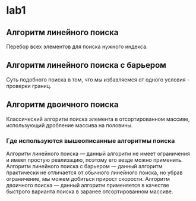 # lab1 

## Алгоритм линейного поиска
Перебор всех элементов для поиска нужного индекса. 
## Алгоритм линейного поиска с барьером
Суть подобного поиска в том, что мы избавляемся от одного условия - проверки границ. 

## Алгоритм двоичного поиска
Классический алгоритм поиска элемента в отсортированном массиве, использующий дробление массива на половины.

### Где используются вышеописанные алгоритмы поиска
Алгоритм линейного поиска — данный алгоритм не имеет ограничения и имеет простую реализацию, поэтому его везде можно применить.
Алгоритм линейного поиска с барьером — данный алгоритм практически не отличается от обычного линейного поиска, но убрав ограничение, мы можем добиться прирост скорости.
Алгоритм двоичного поиска — данный алгоритм применяется в качестве быстрого варианта поиска в заранее отсортированном массиве.  
